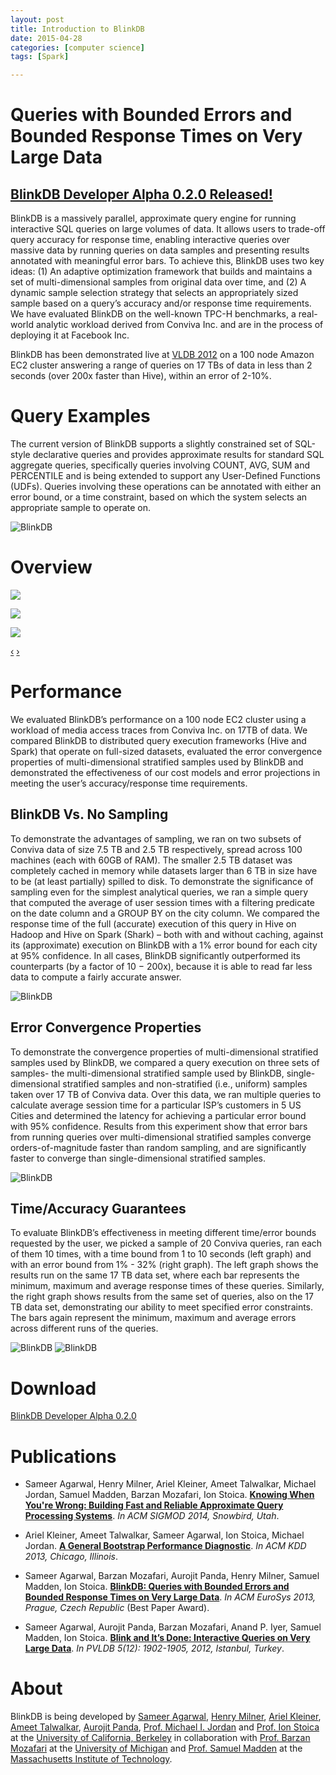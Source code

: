 ```yaml
---
layout: post
title: Introduction to BlinkDB 
date: 2015-04-28
categories: [computer science]
tags: [Spark]

---
```


# Queries with Bounded Errors and Bounded Response Times on Very Large Data

## [BlinkDB Developer Alpha 0.2.0 Released!](https://github.com/sameeragarwal/blinkdb)

BlinkDB is a massively parallel, approximate query engine for running
interactive SQL queries on large volumes of data. It allows users to
trade-off query accuracy for response time, enabling interactive queries
over massive data by running queries on data samples and presenting
results annotated with meaningful error bars. To achieve this, BlinkDB
uses two key ideas: (1) An adaptive optimization framework that builds
and maintains a set of multi-dimensional samples from original data over
time, and (2) A dynamic sample selection strategy that selects an
appropriately sized sample based on a query’s accuracy and/or response
time requirements. We have evaluated BlinkDB on the well-known TPC-H
benchmarks, a real-world analytic workload derived from Conviva Inc. and
are in the process of deploying it at Facebook Inc. 

 BlinkDB has been demonstrated live at [VLDB
2012](http://www.vldb2012.org/) on a 100 node Amazon EC2 cluster
answering a range of queries on 17 TBs of data in less than 2 seconds
(over 200x faster than Hive), within an error of 2-10%.

Query Examples
==============

The current version of BlinkDB supports a slightly constrained set of SQL-style declarative queries and provides approximate results for standard SQL aggregate queries, specifically queries involving COUNT, AVG, SUM and PERCENTILE and is being extended to support any User-Defined Functions (UDFs). Queries involving these operations can be annotated with either an error bound, or a time constraint, based on which the system selects an appropriate sample to operate on.

![BlinkDB](http://blinkdb.org/figures/example2.png)

Overview
========

![](http://blinkdb.org/figures/overview1a.png)

![](http://blinkdb.org/figures/overview2a.png)

![](http://blinkdb.org/figures/overview3a.png)

[‹](http://blinkdb.org/#myCarousel) [›](http://blinkdb.org/#myCarousel)

Performance
===========

We evaluated BlinkDB’s performance on a 100 node EC2 cluster using a workload of media access traces from Conviva Inc. on 17TB of data. We compared BlinkDB to distributed query execution frameworks (Hive and Spark) that operate on full-sized datasets, evaluated the error convergence properties of multi-dimensional stratified samples used by BlinkDB and demonstrated the effectiveness of our cost models and error projections in meeting the user’s accuracy/response time requirements.


BlinkDB Vs. No Sampling
-----------------------

To demonstrate the advantages of sampling, we ran on two subsets of Conviva data of size 7.5 TB and 2.5 TB respectively, spread across 100 machines (each with 60GB of RAM). The smaller 2.5 TB dataset was completely cached in memory while datasets larger than 6 TB in size have to be (at least partially) spilled to disk. To demonstrate the significance of sampling even for the simplest analytical queries, we ran a simple query that computed the average of user session times with a filtering predicate on the date column and a GROUP BY on the city column. We compared the response time of the full (accurate) execution of this query in Hive on Hadoop and Hive on Spark (Shark) – both with and without caching, against its (approximate) execution on BlinkDB with a 1% error bound for each city at 95% confidence. In all cases, BlinkDB significantly outperformed its counterparts (by a factor of 10 − 200x), because it is able to read far less data to compute a fairly accurate answer.

![BlinkDB](http://blinkdb.org/figures/1.png)

Error Convergence Properties
----------------------------
To demonstrate the convergence properties of multi-dimensional stratified samples used by BlinkDB, we compared a query execution on three sets of samples- the multi-dimensional stratified sample used by BlinkDB, single-dimensional stratified samples and non-stratified (i.e., uniform) samples taken over 17 TB of Conviva data. Over this data, we ran multiple queries to calculate average session time for a particular ISP’s customers in 5 US Cities and determined the latency for achieving a particular error bound with 95% confidence. Results from this experiment show that error bars from running queries over multi-dimensional stratified samples converge orders-of-magnitude faster than random sampling, and are significantly faster to converge than single-dimensional stratified samples.

![BlinkDB](http://blinkdb.org/figures/2.png)

Time/Accuracy Guarantees
------------------------
To evaluate BlinkDB’s effectiveness in meeting different time/error bounds requested by the user, we picked a sample of 20 Conviva queries, ran each of them 10 times, with a time bound from 1 to 10 seconds (left graph) and with an error bound from 1% - 32% (right graph). The left graph shows the results run on the same 17 TB data set, where each bar represents the minimum, maximum and average response times of these queries. Similarly, the right graph shows results from the same set of queries, also on the 17 TB data set, demonstrating our ability to meet specified error constraints. The bars again represent the minimum, maximum and average errors across different runs of the queries.


![BlinkDB](http://blinkdb.org/figures/3.png) ![BlinkDB](http://blinkdb.org/figures/4.png)

Download
========

[BlinkDB Developer Alpha 0.2.0](https://github.com/sameeragarwal/blinkdb)

Publications
============

* Sameer Agarwal, Henry Milner, Ariel Kleiner, Ameet Talwalkar, Michael Jordan, Samuel Madden, Barzan Mozafari, Ion Stoica. **[Knowing When You're Wrong: Building Fast and Reliable Approximate Query Processing Systems](http://www.cs.berkeley.edu/~sameerag/mod282-agarwal.pdf)**. *In ACM SIGMOD 2014, Snowbird, Utah*.

* Ariel Kleiner, Ameet Talwalkar, Sameer Agarwal, Ion Stoica, Michael Jordan. **[A General Bootstrap Performance Diagnostic](http://www.cs.berkeley.edu/~sameerag/boot_diag_kdd.pdf)**. *In ACM KDD 2013, Chicago, Illinois*.

* Sameer Agarwal, Barzan Mozafari, Aurojit Panda, Henry Milner, Samuel Madden, Ion Stoica. **[BlinkDB: Queries with Bounded Errors and Bounded Response Times on Very Large Data](http://www.cs.berkeley.edu/~sameerag/blinkdb_eurosys13.pdf)**. *In ACM EuroSys 2013, Prague, Czech Republic* (Best Paper Award).

* Sameer Agarwal, Aurojit Panda, Barzan Mozafari, Anand P. Iyer, Samuel Madden, Ion Stoica. **[Blink and It’s Done: Interactive Queries on Very Large Data](http://www.cs.berkeley.edu/~sameerag/blinkdb_vldb12_demo.pdf)**. *In PVLDB 5(12): 1902-1905, 2012, Istanbul, Turkey*.


About
=====

BlinkDB is being developed by [Sameer Agarwal](http://www.cs.berkeley.edu/~sameerag/), [Henry Milner](https://amplab.cs.berkeley.edu/author/henrym/), [Ariel Kleiner](https://amplab.cs.berkeley.edu/author/akleiner/), [Ameet Talwalkar](http://www.cs.berkeley.edu/~ameet/), [Aurojit Panda](http://www.eecs.berkeley.edu/~apanda/), [Prof. Michael I. Jordan](http://www.cs.berkeley.edu/~jordan/) and [Prof. Ion Stoica](http://www.cs.berkeley.edu/~istoica) at the [University of California, Berkeley](http://www.eecs.berkeley.edu/) in collaboration with [Prof. Barzan Mozafari](http://web.eecs.umich.edu/~mozafari/) at the [University of Michigan](http://umich.edu/) and [Prof. Samuel Madden](http://db.lcs.mit.edu/madden/) at the [Massachusetts Institute of Technology](http://www.csail.mit.edu/). 
